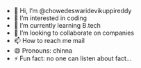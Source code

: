 - 👋 Hi, I’m @chowedeswaridevikuppireddy
- 👀 I’m interested in coding
- 🌱 I’m currently learning B.tech
- 💞️ I’m looking to collaborate on companies
- 📫 How to reach me mail
- 😄 Pronouns: chinna
- ⚡ Fun fact: no one can listen about fact...

<!---
chowedeswaridevikuppireddy/chowedeswaridevikuppireddy is a ✨ special ✨ repository because its `README.md` (this file) appears on your GitHub profile.
You can click the Preview link to take a look at your changes.
--->
